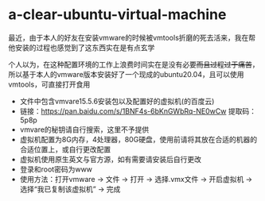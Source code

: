 # a-clear-ubuntu-virtual-machine

​	最近，由于本人的好友在安装vmware的时候被vmtools折磨的死去活来，我在帮他安装的过程也感觉到了这东西实在是有点玄学

​	个人以为，在这种配置环境的工作上浪费时间实在是没有必要~~而且过程过于痛苦~~，所以基于本人的vmware版本安装好了一个现成的ubuntu20.04，且可以使用vmtools，可直接打开食用

- 文件中包含vmvare15.5.6安装包以及配置好的虚拟机(的百度云)
- 链接：https://pan.baidu.com/s/1BNF4s-6bKnGWbRq-NE0wCw 
  提取码：5p8p
- vmvare的秘钥请自行搜索，这里不予提供
- 虚拟机配置为8G内存，4处理器，80G硬盘，使用前请将其放在合适的机器的合适位置上，或自行更改配置
- 虚拟机使用原生英文与官方源，如有需要请安装后自行更改
- 登录和root密码为www
- 使用方法：打开vmware -> 文件 -> 打开 -> 选择.vmx文件 -> 开启虚拟机 -> 选择“我已复制该虚拟机” -> 完成
